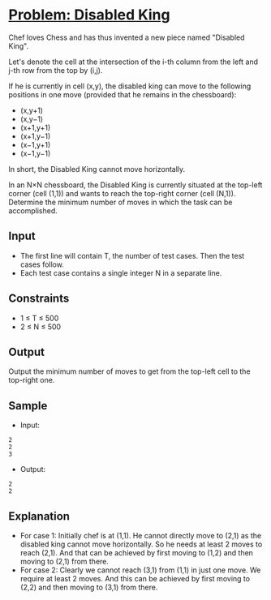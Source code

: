 # [Problem: Disabled King](https://www.codechef.com/problems/DISABLEDKING)

Chef loves Chess and has thus invented a new piece named "Disabled King".

Let's denote the cell at the intersection of the i-th column from the left and j-th row from the top by (i,j).

If he is currently in cell (x,y), the disabled king can move to the following positions in one move (provided that he remains in the chessboard):

- (x,y+1)
- (x,y−1)
- (x+1,y+1)
- (x+1,y−1)
- (x−1,y+1)
- (x−1,y−1)

In short, the Disabled King cannot move horizontally.

In an N×N chessboard, the Disabled King is currently situated at the top-left corner (cell (1,1)) and wants to reach the top-right corner (cell (N,1)). Determine the minimum number of moves in which the task can be accomplished.

## Input

- The first line will contain T, the number of test cases. Then the test cases follow.
- Each test case contains a single integer N in a separate line.

## Constraints

- 1 ≤ T ≤ 500
- 2 ≤ N ≤ 500

## Output

Output the minimum number of moves to get from the top-left cell to the top-right one.

## Sample

- Input:
```
2
2
3
```

- Output:
```
2
2
```

## Explanation

- For case 1: Initially chef is at (1,1). He cannot directly move to (2,1) as the disabled king cannot move horizontally. So he needs at least 2 moves to reach (2,1). And that can be achieved by first moving to (1,2) and then moving to (2,1) from there.
- For case 2: Clearly we cannot reach (3,1) from (1,1) in just one move. We require at least 2 moves. And this can be achieved by first moving to (2,2) and then moving to (3,1) from there.
